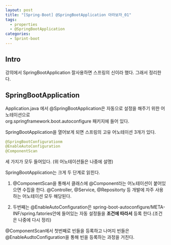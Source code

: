 ```yaml
---
layout: post
title: "[Spring-Boot] @SpringBootApplication 아라보자_01"
tags: 
  - properties
  - @SpringBootApplication
categories:
  - Sprint-boot
---
```


## Intro
강의에서 SpringBootApplication 잘사용하면 스프링의 신이라 했다. 그래서 정리한다.



## SpringBootApplication

Application.java 에서 @SpringBootApplication은 자동으로 설정을 해주기 위한 어노테이션으로
<br/>
org.springframework.boot.autoconfigure 패키지에 들어 있다. 

SpringBootApplication을 열어보게 되면 스프링의 고유 어노테이션 3개가 있다. 
```java
@SpringBootConfigurationm
@EnableAutoConfiguration
@ComponentScan 
```
세 가지가 모두 들어있다. (위 어노테이션들은 나중에 설명)

SpringBootApplication는 크게 두 단계로 읽힌다. <br/>

1. @ComponentScan을 통해서 클래스에 @Component라는 어노테이션이 붙어있으면 수집을 한다.
@Controller, @Service, @Repositorty 등 개발에 자주 사용하는 어노테이션 모두 해당된다. 

2. 두번째는 @EnableAutoConfiguration은 spring-boot-autoconfigure/META-INF/spring.fatories안에 들어있는 자동 설정들을 **조건에 따라서** 등록 한다.(조건은 나중에 다시 정리)


@ComponentScan에서 첫번째로 빈들을 등록하고 나머지 빈들은 @EnableAudtoConfiguration을 통해 빈을 등록하는 과정을 거친다.



